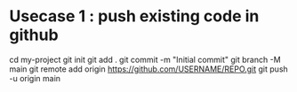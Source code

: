 # Usecase 1 : push existing code in github
cd my-project
git init
git add .
git commit -m "Initial commit"
git branch -M main
git remote add origin https://github.com/USERNAME/REPO.git
git push -u origin main
